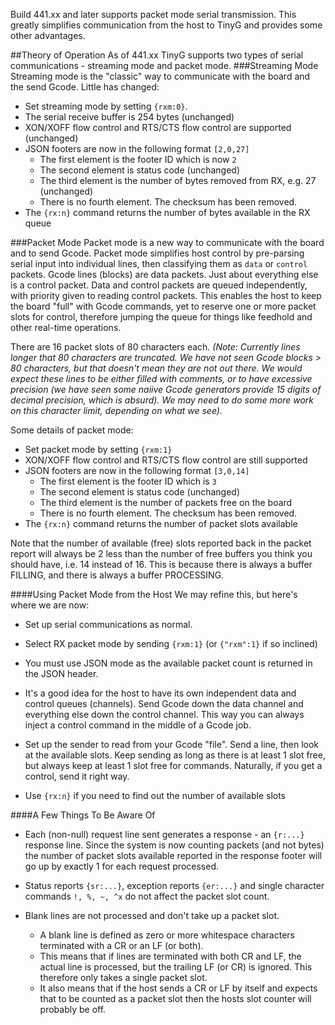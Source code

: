 Build 441.xx and later supports packet mode serial transmission. This greatly simplifies communication from the host to TinyG and provides some other advantages.

##Theory of Operation
As of 441.xx TinyG supports two types of serial communications - streaming mode and packet mode. 
###Streaming Mode 
Streaming mode is the "classic" way to communicate with the board and the send Gcode. Little has changed:

- Set streaming mode by setting `{rxm:0}`.
- The serial receive buffer is 254 bytes (unchanged)
- XON/XOFF flow control and RTS/CTS flow control are supported (unchanged)
- JSON footers are now in the following format `[2,0,27]`
  - The first element is the footer ID which is now `2`
  - The second element is status code (unchanged)
  - The third element is the number of bytes removed from RX, e.g. 27 (unchanged)
  - There is no fourth element. The checksum has been removed.
- The `{rx:n}` command returns the number of bytes available in the RX queue

###Packet Mode 
Packet mode is a new way to communicate with the board and to send Gcode. Packet mode simplifies host control by pre-parsing serial input into individual lines, then classifying them as `data` or `control` packets. Gcode lines (blocks) are data packets. Just about everything else is a control packet. Data and control packets are queued independently, with priority given to reading control packets. This enables the host to keep the board "full" with Gcode commands, yet to reserve one or more packet slots for control, therefore jumping the queue for things like feedhold and other real-time operations.

There are 16 packet slots of 80 characters each. _(Note: Currently lines longer that 80 characters are truncated. We have not seen Gcode blocks > 80 characters, but that doesn't mean they are not out there. We would expect these lines to be either filled with comments, or to have excessive precision (we have seen some naiive Gcode generators provide 15 digits of decimal precision, which is absurd). We may need to do some more work on this character limit, depending on what we see)._

Some details of packet mode:

- Set packet mode by setting `{rxm:1}`
- XON/XOFF flow control and RTS/CTS flow control are still supported
- JSON footers are now in the following format `[3,0,14]`
  - The first element is the footer ID which is `3`
  - The second element is status code (unchanged)
  - The third element is the number of packets free on the board
  - There is no fourth element. The checksum has been removed.
- The `{rx:n}` command returns the number of packet slots available

Note that the number of available (free) slots reported back in the packet report will always be 2 less than the number of free buffers you think you should have, i.e. 14 instead of 16. This is because there is always a buffer FILLING, and there is always a buffer PROCESSING.

####Using Packet Mode from the Host
We may refine this, but here's where we are now:

- Set up serial communications as normal.

- Select RX packet mode by sending `{rxm:1}` (or `{"rxm":1}` if so inclined)

- You must use JSON mode as the available packet count is returned in the JSON header.

- It's a good idea for the host to have its own independent data and control queues (channels). Send Gcode down the data channel and everything else down the control channel. This way you can always inject a control command in the middle of a Gcode job.

- Set up the sender to read from your Gcode "file". Send a line, then look at the available slots. Keep sending as long as there is at least 1 slot free, but always keep at least 1 slot free for commands. Naturally, if you get a control, send it right way.

- Use `{rx:n}` if you need to find out the number of available slots

####A Few Things To Be Aware Of

- Each (non-null) request line sent generates a response - an `{r:...}` response line. Since the system is now counting packets (and not bytes) the number of packet slots available reported in the response footer will go up by exactly 1 for each request processed.

- Status reports `{sr:...}`, exception reports `{er:...}` and single character commands `!, %, ~, ^x` do not affect the packet slot count.

- Blank lines are not processed and don't take up a packet slot. 
  - A blank line is defined as zero or more whitespace characters terminated with a CR or an LF (or both). 
  - This means that if lines are terminated with both CR and LF, the actual line is processed, but the trailing LF (or CR) is ignored. This therefore only takes a single packet slot. 
  - It also means that if the host sends a CR or LF by itself and expects that to be counted as a packet slot then the hosts slot counter will probably be off.